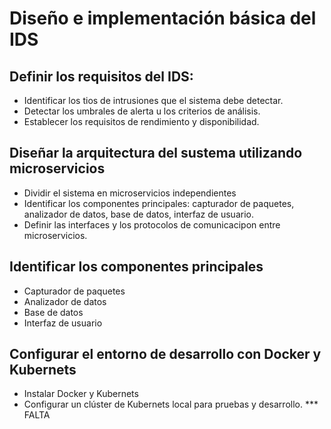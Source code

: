 # Diseño e implementación básica del IDS

## Definir los requisitos del IDS:
* Identificar los tios de intrusiones que el sistema debe detectar.
* Detectar los umbrales de alerta u los criterios de análisis.
* Establecer los requisitos de rendimiento y disponibilidad.

## Diseñar la arquitectura del sustema utilizando microservicios
* Dividir el sistema en microservicios independientes
* Identificar los componentes principales: capturador de paquetes, analizador de datos, base de datos, interfaz de usuario.
* Definir las interfaces y los protocolos de comunicacipon entre microservicios.

## Identificar los componentes principales
* Capturador de paquetes
* Analizador de datos
* Base de datos
* Interfaz de usuario
## Configurar el entorno de desarrollo con Docker y Kubernets
* Instalar Docker y Kubernets
* Configurar un clúster de Kubernets local para pruebas y desarrollo.
*** FALTA
